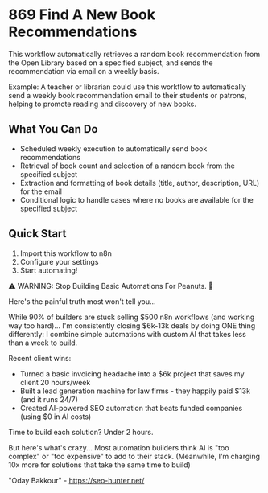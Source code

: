 # 869 Find A New Book Recommendations

This workflow automatically retrieves a random book recommendation from the Open Library based on a specified subject, and sends the recommendation via email on a weekly basis.

Example: A teacher or librarian could use this workflow to automatically send a weekly book recommendation email to their students or patrons, helping to promote reading and discovery of new books.

## What You Can Do
- Scheduled weekly execution to automatically send book recommendations
- Retrieval of book count and selection of a random book from the specified subject
- Extraction and formatting of book details (title, author, description, URL) for the email
- Conditional logic to handle cases where no books are available for the specified subject

## Quick Start
1. Import this workflow to n8n
2. Configure your settings
3. Start automating!

⚠️ WARNING: Stop Building Basic Automations For Peanuts. 🚫

Here's the painful truth most won't tell you...

While 90% of builders are stuck selling $500 n8n workflows (and working way too hard)...
I'm consistently closing $6k-13k deals by doing ONE thing differently:
I combine simple automations with custom AI that takes less than a week to build.

Recent client wins:
* Turned a basic invoicing headache into a $6k project that saves my client 20 hours/week
* Built a lead generation machine for law firms - they happily paid $13k (and it runs 24/7)
* Created AI-powered SEO automation that beats funded companies (using $0 in AI costs)

Time to build each solution? Under 2 hours.

But here's what's crazy...
Most automation builders think AI is "too complex" or "too expensive" to add to their stack.
(Meanwhile, I'm charging 10x more for solutions that take the same time to build)

"Oday Bakkour" - https://seo-hunter.net/
